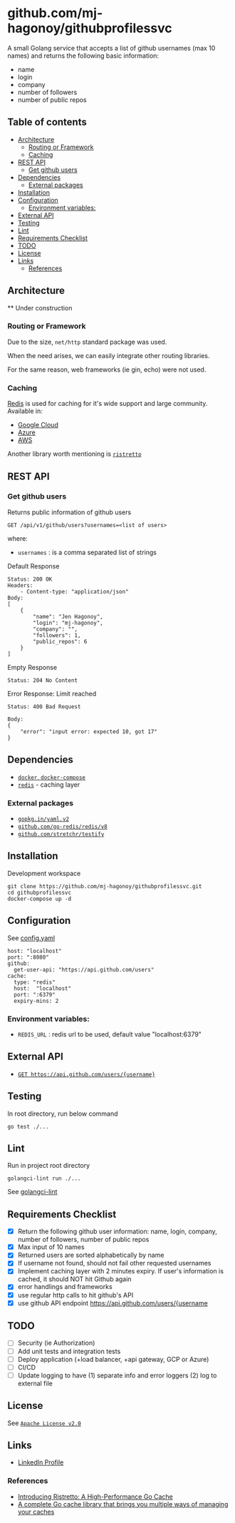 # github.com/mj-hagonoy/githubprofilessvc

A small Golang service that accepts a list of github usernames (max 10 names) and returns the following basic information:
- name
- login
- company
- number of followers
- number of public repos

## Table of contents
  * [Architecture](#architecture)
    + [Routing or Framework](#routing-or-framework)
    + [Caching](#caching)
  * [REST API](#rest-api)
    + [Get github users](#get-github-users)
  * [Dependencies](#dependencies)
    + [External packages](#external-packages)
  * [Installation](#installation)
  * [Configuration](#configuration)
    + [Environment variables:](#environment-variables-)
  * [External API](#external-api)
  * [Testing](#testing)
  * [Lint](#lint)
  * [Requirements Checklist](#requirements-checklist)
  * [TODO](#todo)
  * [License](#license)
  * [Links](#links)
    + [References](#references)

## Architecture
** Under construction

### Routing or Framework
Due to the size, `net/http` standard package was used.

When the need arises, we can easily integrate other routing libraries.

For the same reason, web frameworks (ie gin, echo) were not used.

### Caching
[Redis](https://redis.io/) is used for caching for it's wide support and large community.
Available in:
- [Google Cloud](https://cloud.google.com/memorystore/docs/redis)
- [Azure](https://azure.microsoft.com/en-us/services/cache/)
- [AWS](https://aws.amazon.com/elasticache/redis/)

Another library worth mentioning is [`ristretto`](https://github.com/dgraph-io/ristretto)

## REST API
### Get github users
Returns public information of github users
```
GET /api/v1/github/users?usernames=<list of users>
```
where:

- `usernames` : is a comma separated list of strings

Default Response
```
Status: 200 OK
Headers:
    - Content-type: "application/json"
Body: 
[
    {
        "name": "Jen Hagonoy",
        "login": "mj-hagonoy",
        "company": "",
        "followers": 1,
        "public_repos": 6
    }
]
```

Empty Response
```
Status: 204 No Content
```

Error Response: Limit reached
```
Status: 400 Bad Request

Body: 
{
    "error": "input error: expected 10, got 17"
}
```

## Dependencies
- [`docker`, `docker-compose`](https://www.docker.com/)
- [`redis`](https://hub.docker.com/_/redis) - caching layer


### External packages
- [`gopkg.in/yaml.v2`](https://github.com/go-yaml/yaml/tree/v2.4.0) 
- [`github.com/go-redis/redis/v8`](https://github.com/go-redis/redis)
- [`github.com/stretchr/testify`](https://github.com/stretchr/testify)

## Installation
Development workspace
```
git clone https://github.com/mj-hagonoy/githubprofilessvc.git
cd githubprofilessvc
docker-compose up -d
```

## Configuration
See [config.yaml](./config.yaml)
```
host: "localhost"
port: ":8080"
github:
  get-user-api: "https://api.github.com/users"
cache:
  type: "redis"
  host:  "localhost"
  port: ":6379"
  expiry-mins: 2
```

### Environment variables:
- `REDIS_URL` : redis url to be used, default value "localhost:6379"

## External API
- [`GET https://api.github.com/users/{username}`](https://docs.github.com/en/rest/reference/users#get-a-user)

## Testing
In root directory, run below command
```
go test ./...
```

## Lint
Run in project root directory
```
golangci-lint run ./...
```
See [golangci-lint](https://golangci-lint.run/)

## Requirements Checklist
- [x] Return the following github user information: name, login, company, number of followers, number of public repos
- [x] Max input of 10 names
- [x] Returned users are sorted alphabetically by name
- [x] If username not found, should not fail other requested usernames
- [x] Implement caching layer with 2 minutes expiry. If user's information is cached, it should NOT hit Github again
- [x] error handlings and frameworks
- [x] use regular http calls to hit github's API
- [x] use github API endpoint https://api.github.com/users/{username

## TODO
- [ ] Security (ie Authorization)
- [ ] Add unit tests and integration tests
- [ ] Deploy application (+load balancer, +api gateway, GCP or Azure)
- [ ] CI/CD
- [ ] Update logging to have (1) separate info and error loggers (2) log to external file

## License
See [`Apache License v2.0`](./LICENSE)

## Links
- [LinkedIn Profile](https://www.linkedin.com/in/jenessa-hagonoy-023b09b1/)

### References
- [Introducing Ristretto: A High-Performance Go Cache](https://dgraph.io/blog/post/introducing-ristretto-high-perf-go-cache/)
- [A complete Go cache library that brings you multiple ways of managing your caches](https://golangexample.com/a-complete-go-cache-library-that-brings-you-multiple-ways-of-managing-your-caches/)